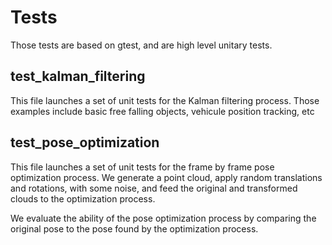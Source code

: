 # Tests

Those tests are based on gtest, and are high level unitary tests.

## test_kalman_filtering
This file launches a set of unit tests for the Kalman filtering process.
Those examples include basic free falling objects, vehicule position tracking, etc

## test_pose_optimization
This file launches a set of unit tests for the frame by frame pose optimization process.
We generate a point cloud, apply random translations and rotations, with some noise, and feed the original and transformed clouds to the optimization process.

We evaluate the ability of the pose optimization process by comparing the original pose to the pose found by the optimization process.